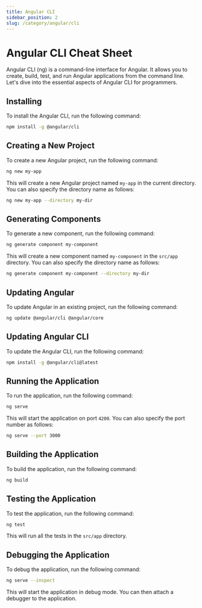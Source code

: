 ```yaml
--- 
title: Angular CLI 
sidebar_position: 2
slug: /category/angular/cli
--- 
```


# Angular CLI Cheat Sheet

Angular CLI (ng) is a command-line interface for Angular. It allows you to create, build, test, and run Angular applications from the command line. Let's dive into the essential aspects of Angular CLI for programmers.



## Installing 

To install the Angular CLI, run the following command:

```bash
npm install -g @angular/cli
```

## Creating a New Project

To create a new Angular project, run the following command:

```bash
ng new my-app
```

This will create a new Angular project named `my-app` in the current directory. You can also specify the directory name as follows:

```bash
ng new my-app --directory my-dir
```

## Generating Components

To generate a new component, run the following command:

```bash
ng generate component my-component
```

This will create a new component named `my-component` in the `src/app` directory. You can also specify the directory name as follows:

```bash
ng generate component my-component --directory my-dir
```

## Updating Angular

To update Angular in an existing project, run the following command:

```bash
ng update @angular/cli @angular/core
```




## Updating Angular CLI

To update the Angular CLI, run the following command:

```bash
npm install -g @angular/cli@latest
```

## Running the Application

To run the application, run the following command:

```bash
ng serve
```

This will start the application on port `4200`. You can also specify the port number as follows:

```bash
ng serve --port 3000
```

## Building the Application

To build the application, run the following command:

```bash
ng build
```



## Testing the Application

To test the application, run the following command:

```bash
ng test
```

This will run all the tests in the `src/app` directory. 


## Debugging the Application

To debug the application, run the following command:

```bash
ng serve --inspect
```

This will start the application in debug mode. You can then attach a debugger to the application.


